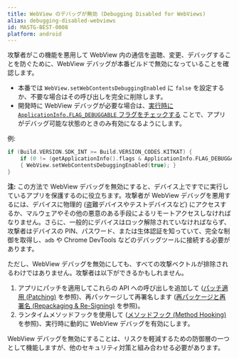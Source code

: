 ```yaml
---
title: WebView のデバッグが無効 (Debugging Disabled for WebViews)
alias: debugging-disabled-webviews
id: MASTG-BEST-0008
platform: android
---
```


攻撃者がこの機能を悪用して WebView 内の通信を盗聴、変更、デバッグすることを防ぐために、WebView デバッグが本番ビルドで無効になっていることを確認します。

- 本番では `WebView.setWebContentsDebuggingEnabled` に `false` を設定するか、不要な場合はその呼び出しを完全に削除します。
- 開発時に WebView デバッグが必要な場合は、[実行時に `ApplicationInfo.FLAG_DEBUGGABLE` フラグをチェックする](https://developer.chrome.com/docs/devtools/remote-debugging/webviews/#configure_webviews_for_debugging) ことで、アプリがデバッグ可能な状態のときのみ有効になるようにします。

例:

```kotlin
if (Build.VERSION.SDK_INT >= Build.VERSION_CODES.KITKAT) {
    if (0 != (getApplicationInfo().flags & ApplicationInfo.FLAG_DEBUGGABLE))
    { WebView.setWebContentsDebuggingEnabled(true); }
}
```

**注:** この方法で WebView デバッグを無効にすると、デバイス上ですでに実行しているアプリを保護するのに役立ちます。攻撃者が WebView デバッグを悪用するには、デバイスに物理的 (盗難デバイスやテストデバイスなど) にアクセスするか、マルウェアやその他の悪意のある手段によるリモートアクセスしなければなりません。さらに、一般的にデバイスはロック解除されていなければならず、攻撃者はデバイスの PIN、パスワード、または生体認証を知っていて、完全な制御を取得し、`adb` や Chrome DevTools などのデバッグツールに接続する必要があります。

ただし、WebView デバッグを無効にしても、すべての攻撃ベクトルが排除されるわけではありません。攻撃者は以下ができるかもしれません。

1. アプリにパッチを適用してこれらの API への呼び出しを追加して ([パッチ適用 (Patching)](../../../techniques/android/MASTG-TECH-0038.md) を参照)、再パッケージして再署名します ([再パッケージと再署名 (Repackaging & Re-Signing)](../../../techniques/android/MASTG-TECH-0039.md) を参照)。
2. ランタイムメソッドフックを使用して ([メソッドフック (Method Hooking)](../../../techniques/android/MASTG-TECH-0043.md) を参照)、実行時に動的に WebView デバッグを有効にします。

WebView デバッグを無効にすることは、リスクを軽減するための防御層の一つとして機能しますが、他のセキュリティ対策と組み合わせる必要があります。

